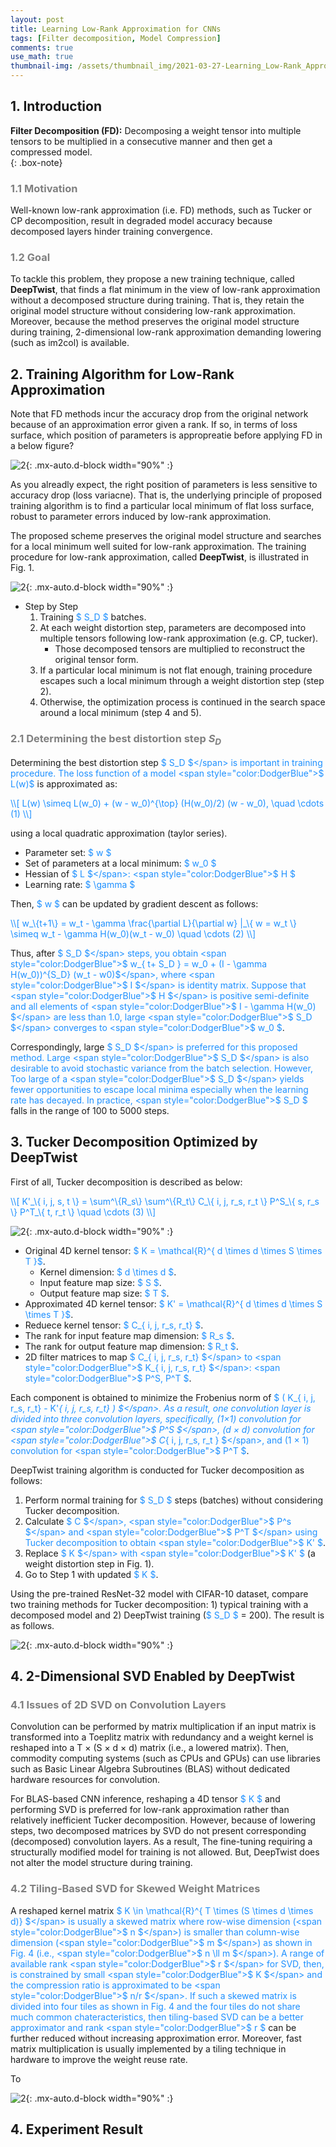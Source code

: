 ```yaml
---
layout: post
title: Learning Low-Rank Approximation for CNNs
tags: [Filter decomposition, Model Compression]
comments: true
use_math: true
thumbnail-img: /assets/thumbnail_img/2021-03-27-Learning_Low-Rank_Approximation_for_CNNs/post.png
---
```


## 1. Introduction   
**Filter Decomposition (FD):** Decomposing a weight tensor into multiple tensors to be multiplied in a consecutive manner and then get a compressed model.  
{: .box-note}

### <span style="color:gray"> 1.1 Motivation </span>

Well-known low-rank approximation (i.e. FD) methods, such as Tucker or CP decomposition, result in degraded model accuracy because decomposed layers hinder training convergence. 

### <span style="color:gray"> 1.2 Goal </span>

To tackle this problem, they propose a new training technique, called **DeepTwist**, that finds a flat minimum in the view of low-rank approximation without a decomposed structure during training.
That is, they retain the original model structure without considering low-rank approximation. Moreover, because the method preserves the original model structure during training, 2-dimensional low-rank approximation demanding lowering (such as im2col) is available.

## 2. Training Algorithm for Low-Rank Approximation


Note that FD methods incur the accuracy drop from the original network because of an approximation error given a rank. If so, in terms of loss surface, which position of parameters is appropreatie before applying FD in a below figure?

![2](https://da2so.github.io/assets/post_img/2021-03-27-Learning_Low-Rank_Approximation_for_CNNs/1.png){: .mx-auto.d-block width="90%" :}


As you alreadly expect, the right position of parameters is less sensitive to accuracy drop (loss variacne). That is, the underlying principle of proposed training algorithm is to find a particular local minimum of flat loss surface, robust to parameter errors induced by low-rank approximation.


The proposed scheme preserves the original model structure and searches for a local minimum well suited for low-rank approximation. The training procedure for low-rank approximation, called **DeepTwist**, is illustrated in Fig. 1.

![2](https://da2so.github.io/assets/post_img/2021-03-27-Learning_Low-Rank_Approximation_for_CNNs/2.png){: .mx-auto.d-block width="90%" :}


- Step by Step
	1. Training <span style="color:DodgerBlue">$ S_D $</span> batches.
	2. At each weight distortion step, parameters are decomposed into multiple tensors following low-rank approximation (e.g. CP, tucker).
		- Those decomposed tensors are multiplied to reconstruct the original tensor form.
	3. If a particular local minimum is not flat enough, training procedure escapes such a local minimum through a weight distortion step (step 2).
	4. Otherwise, the optimization process is continued in the search space around a local minimum (step 4 and 5).



### <span style="color:gray"> 2.1 Determining the best distortion step $S_D$ </span>
	
Determining the best distortion step <span style="color:DodgerBlue">$ S_D $</span> is important in training procedure. The loss function of a model <span style="color:DodgerBlue">$ L(w)$</span> is approximated as: 

<span style="color:DodgerBlue">
\\[
L(w) \simeq L(w_0) + (w - w_0)^{\top} (H(w_0)/2) (w - w_0), \quad \cdots (1)
\\] 
</span>

using a local quadratic approximation (taylor series).

- Parameter set: <span style="color:DodgerBlue">$ w $</span>
- Set of parameters at a local minimum: <span style="color:DodgerBlue">$ w_0 $</span>
- Hessian of <span style="color:DodgerBlue">$ L $</span>: <span style="color:DodgerBlue">$ H $</span>
- Learning rate: <span style="color:DodgerBlue">$ \gamma $</span>

Then, <span style="color:DodgerBlue">$ w $</span> can be updated by gradient descent as follows:

<span style="color:DodgerBlue">
\\[
w_\{t+1\} = w_t - \gamma \frac{\partial L}{\partial w} |_\{ w = w_t \} \simeq w_t - \gamma H(w_0)(w_t - w_0) \quad \cdots (2)
\\] 
</span>


Thus, after <span style="color:DodgerBlue">$ S_D $</span> steps, you obtain <span style="color:DodgerBlue">$ w_\{ t+ S_D \}  = w_0 + (I - \gamma H(w_0))^\{S_D\} (w_t - w0)$</span>, where <span style="color:DodgerBlue">$ I $</span> is identity matrix. Suppose that <span style="color:DodgerBlue">$ H $</span> is positive semi-definite and all elements of <span style="color:DodgerBlue">$ I - \gamma H(w_0) $</span> are less than 1.0, large <span style="color:DodgerBlue">$ S_D $</span> converges to <span style="color:DodgerBlue">$ w_0 $</span>.

Correspondingly, large <span style="color:DodgerBlue">$ S_D $</span> is preferred for this proposed method. Large <span style="color:DodgerBlue">$ S_D $</span> is also desirable to avoid stochastic variance from the batch selection. However, Too large of a <span style="color:DodgerBlue">$ S_D $</span> yields fewer opportunities to escape local minima especially when the learning rate has decayed. In practice, <span style="color:DodgerBlue">$ S_D $</span> falls in the range of 100 to 5000 steps.

## 3. Tucker Decomposition Optimized by DeepTwist

First of all, Tucker decomposition is described as below:

<span style="color:DodgerBlue">
\\[
 K'_\{ i, j, s, t \} = \sum^\{R_s\} \sum^\{R_t\} C_\{ i, j, r_s, r_t \} P^S_\{ s, r_s \} P^T_\{ t, r_t \}  \quad \cdots (3)
\\] 
</span>

![2](https://da2so.github.io/assets/post_img/2021-03-27-Learning_Low-Rank_Approximation_for_CNNs/3.png){: .mx-auto.d-block width="90%" :}


- Original 4D kernel tensor: <span style="color:DodgerBlue">$ K = \mathcal{R}^\{ d \times d \times S \times T \}$</span>.
	- Kernel dimension: <span style="color:DodgerBlue">$ d \times d $</span>.
	- Input feature map size: <span style="color:DodgerBlue">$ S $</span>.
	- Output feature map size: <span style="color:DodgerBlue">$ T $</span>.
- Approximated 4D kernel tensor: <span style="color:DodgerBlue">$ K' = \mathcal{R}^\{ d \times d \times S \times T \}$</span>.
- Reduece kernel tensor: <span style="color:DodgerBlue">$ C_\{ i, j, r_s, r_t\} $</span>.
- The rank for input feature map dimension: <span style="color:DodgerBlue">$ R_s $</span>.
- The rank for output feature map dimension: <span style="color:DodgerBlue">$ R_t $</span>.
- 2D filter matrices to map <span style="color:DodgerBlue">$ C_\{ i, j, r_s, r_t\} $</span> to  <span style="color:DodgerBlue">$ K_\{ i, j, r_s, r_t\} $</span>: <span style="color:DodgerBlue">$ P^S, P^T $</span>.

Each component is obtained to minimize the Frobenius norm of <span style="color:DodgerBlue">$ ( K_\{ i, j, r_s, r_t\} - K'_\{ i, j, r_s, r_t\} ) $</span>. As a result, one convolution layer is divided into three convolution layers, specifically, (1×1) convolution for <span style="color:DodgerBlue">$ P^S $</span>, (d × d) convolution for <span style="color:DodgerBlue">$ C_\{ i, j, r_s, r_t \} $</span>, and (1 × 1) convolution for <span style="color:DodgerBlue">$ P^T $</span>.


DeepTwist training algorithm is conducted for Tucker decomposition as follows:

1. Perform normal training for <span style="color:DodgerBlue">$ S_D $</span> steps (batches) without considering Tucker decomposition.
2. Calculate <span style="color:DodgerBlue">$ C $</span>, <span style="color:DodgerBlue">$ P^s $</span> and <span style="color:DodgerBlue">$ P^T $</span> using Tucker decomposition to obtain <span style="color:DodgerBlue">$ K' $</span>.
3. Replace <span style="color:DodgerBlue">$ K $</span> with <span style="color:DodgerBlue">$ K' $</span> (a weight distortion step in Fig. 1).
4. Go to Step 1 with updated <span style="color:DodgerBlue">$ K $</span>.

Using the pre-trained ResNet-32 model with CIFAR-10 dataset, compare two training methods for Tucker decomposition: 1) typical training with a decomposed model and 2) DeepTwist training (<span style="color:DodgerBlue">$ S_D $</span> = 200). The result is as follows.

![2](https://da2so.github.io/assets/post_img/2021-03-27-Learning_Low-Rank_Approximation_for_CNNs/4.png){: .mx-auto.d-block width="90%" :}


## 4. 2-Dimensional SVD Enabled by DeepTwist


### <span style="color:gray"> 4.1 Issues of 2D SVD on Convolution Layers </span>

Convolution can be performed by matrix multiplication if an input matrix is transformed into a Toeplitz matrix with redundancy and a weight kernel is reshaped into a T × (S × d × d) matrix (i.e., a lowered matrix). Then, commodity computing systems (such as CPUs and GPUs) can use libraries such as Basic Linear Algebra Subroutines (BLAS) without dedicated hardware resources for convolution.

For BLAS-based CNN inference, reshaping a 4D tensor <span style="color:DodgerBlue">$ K $</span> and performing SVD is preferred for low-rank approximation rather than relatively inefficient Tucker decomposition. However, because of lowering steps, two decomposed matrices by SVD do not present corresponding (decomposed) convolution layers. As a result, The fine-tuning requiring a structurally modified model for training is not allowed. But, DeepTwist does not alter the model structure during training.


### <span style="color:gray"> 4.2 Tiling-Based SVD for Skewed Weight Matrices </span>

A reshaped kernel matrix <span style="color:DodgerBlue">$ K \in \mathcal{R}^\{ T \times (S \times d \times d)\} $</span> is usually a skewed matrix where row-wise dimension (<span style="color:DodgerBlue">$ n $</span>) is smaller than column-wise dimension (<span style="color:DodgerBlue">$ m $</span>) as shown in Fig. 4 (i.e., <span style="color:DodgerBlue">$ n \ll m $</span>). A range of available rank <span style="color:DodgerBlue">$ r $</span> for SVD, then, is constrained by small <span style="color:DodgerBlue">$ K $</span> and the compression ratio is approximated
to be <span style="color:DodgerBlue">$ n/r $</span>. If such a skewed matrix is divided into four tiles as shown in Fig. 4 and the four tiles do not share much common chateracteristics, then tiling-based SVD can be a better approximator and rank <span style="color:DodgerBlue">$ r $</span> can be further reduced without increasing approximation error. Moreover, fast matrix multiplication is usually implemented by a tiling technique in hardware to improve the weight reuse rate. 


To 

![2](https://da2so.github.io/assets/post_img/2021-03-27-Learning_Low-Rank_Approximation_for_CNNs/5.png){: .mx-auto.d-block width="90%" :}

## 4. Experiment Result

